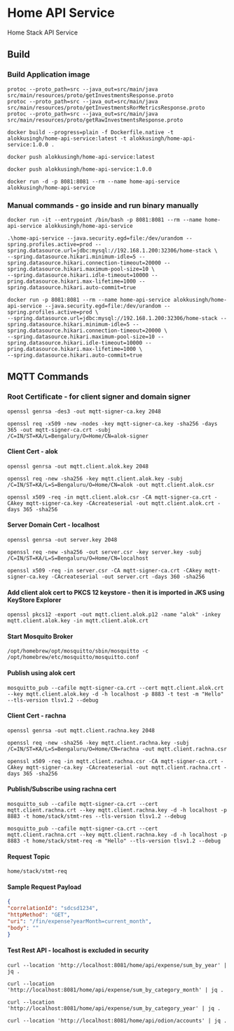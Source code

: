 # Home API Service 
Home Stack API Service

## Build
### Build Application image
   ```shell
   protoc --proto_path=src --java_out=src/main/java src/main/resources/proto/getInvestmentsResponse.proto
   protoc --proto_path=src --java_out=src/main/java src/main/resources/proto/getInvestmentsRorMetricsResponse.proto
   protoc --proto_path=src --java_out=src/main/java src/main/resources/proto/getRawInvestmentsResponse.proto
   ```
   ```shell
   docker build --progress=plain -f Dockerfile.native -t alokkusingh/home-api-service:latest -t alokkusingh/home-api-service:1.0.0 .
   ```
   ```shell
   docker push alokkusingh/home-api-service:latest
   ```
   ```shell
   docker push alokkusingh/home-api-service:1.0.0
   ```
   ```shell
   docker run -d -p 8081:8081 --rm --name home-api-service alokkusingh/home-api-service
   ```
### Manual commands - go inside and run binary manually
```shell
docker run -it --entrypoint /bin/bash -p 8081:8081 --rm --name home-api-service alokkusingh/home-api-service
```
```shell
.\home-api-service --java.security.egd=file:/dev/urandom --spring.profiles.active=prod --spring.datasource.url=jdbc:mysql://192.168.1.200:32306/home-stack \
--spring.datasource.hikari.minimum-idle=5 --spring.datasource.hikari.connection-timeout=20000 --spring.datasource.hikari.maximum-pool-size=10 \
--spring.datasource.hikari.idle-timeout=10000 --pring.datasource.hikari.max-lifetime=1000 --spring.datasource.hikari.auto-commit=true
```
```shell
docker run -p 8081:8081 --rm --name home-api-service alokkusingh/home-api-service --java.security.egd=file:/dev/urandom --spring.profiles.active=prod \
--spring.datasource.url=jdbc:mysql://192.168.1.200:32306/home-stack --spring.datasource.hikari.minimum-idle=5 --spring.datasource.hikari.connection-timeout=20000 \
--spring.datasource.hikari.maximum-pool-size=10 --spring.datasource.hikari.idle-timeout=10000 --pring.datasource.hikari.max-lifetime=1000 \
--spring.datasource.hikari.auto-commit=true
```

## MQTT Commands
### Root Certificate - for client signer and domain signer
```shell
openssl genrsa -des3 -out mqtt-signer-ca.key 2048
```
```shell
openssl req -x509 -new -nodes -key mqtt-signer-ca.key -sha256 -days 365 -out mqtt-signer-ca.crt -subj /C=IN/ST=KA/L=Bengalury/O=Home/CN=alok-signer
```
#### Client Cert - alok
```shell
openssl genrsa -out mqtt.client.alok.key 2048
```
```shell
openssl req -new -sha256 -key mqtt.client.alok.key -subj /C=IN/ST=KA/L=S=Bengaluru/O=Home/CN=alok -out mqtt.client.alok.csr
```
```shell
openssl x509 -req -in mqtt.client.alok.csr -CA mqtt-signer-ca.crt -CAkey mqtt-signer-ca.key -CAcreateserial -out mqtt.client.alok.crt -days 365 -sha256
```

####  Server Domain Cert - localhost
```shell
openssl genrsa -out server.key 2048
```
```shell
openssl req -new -sha256 -out server.csr -key server.key -subj /C=IN/ST=KA/L=S=Bengaluru/O=Home/CN=localhost
```
```shell
openssl x509 -req -in server.csr -CA mqtt-signer-ca.crt -CAkey mqtt-signer-ca.key -CAcreateserial -out server.crt -days 360 -sha256
```

#### Add client alok cert to PKCS 12 keystore - then it is imported in JKS using KeyStore Explorer
```shell
openssl pkcs12 -export -out mqtt.client.alok.p12 -name "alok" -inkey mqtt.client.alok.key -in mqtt.client.alok.crt
```

#### Start Mosquito Broker
```shell
/opt/homebrew/opt/mosquitto/sbin/mosquitto -c /opt/homebrew/etc/mosquitto/mosquitto.conf
```

#### Publish using alok cert
```shell
mosquitto_pub --cafile mqtt-signer-ca.crt --cert mqtt.client.alok.crt --key mqtt.client.alok.key -d -h localhost -p 8883 -t test -m "Hello" --tls-version tlsv1.2 --debug
```

#### Client Cert - rachna
```shell
openssl genrsa -out mqtt.client.rachna.key 2048
```
```shell
openssl req -new -sha256 -key mqtt.client.rachna.key -subj /C=IN/ST=KA/L=S=Bengaluru/O=Home/CN=rachna -out mqtt.client.rachna.csr
```
```shell
openssl x509 -req -in mqtt.client.rachna.csr -CA mqtt-signer-ca.crt -CAkey mqtt-signer-ca.key -CAcreateserial -out mqtt.client.rachna.crt -days 365 -sha256
```

#### Publish/Subscribe using rachna cert
```shell
mosquitto_sub --cafile mqtt-signer-ca.crt --cert mqtt.client.rachna.crt --key mqtt.client.rachna.key -d -h localhost -p 8883 -t home/stack/stmt-res --tls-version tlsv1.2 --debug
```
```shell
mosquitto_pub --cafile mqtt-signer-ca.crt --cert mqtt.client.rachna.crt --key mqtt.client.rachna.key -d -h localhost -p 8883 -t home/stack/stmt-req -m "Hello" --tls-version tlsv1.2 --debug
```

#### Request Topic
````
home/stack/stmt-req
````
#### Sample Request Payload
```json
{
"correlationId": "sdcsd1234",
"httpMethod": "GET",
"uri": "/fin/expense?yearMonth=current_month",
"body": ""
}
```
#### Test Rest API - localhost is excluded in security
```shell
curl --location 'http://localhost:8081/home/api/expense/sum_by_year' | jq .
```
```shell
curl --location 'http://localhost:8081/home/api/expense/sum_by_category_month' | jq .
```
```shell
curl --location 'http://localhost:8081/home/api/expense/sum_by_category_year' | jq .
```
```shell
curl --location 'http://localhost:8081/home/api/odion/accounts' | jq .
```
